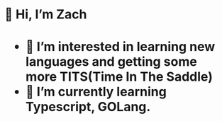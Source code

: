<h1>👋 Hi, I’m Zach<h1>
<ul>
  <li>👀 I’m interested in learning new languages and getting some more TITS(Time In The Saddle)</li>
  <li>🌱 I’m currently learning Typescript, GOLang.</li>
</ul>
